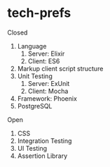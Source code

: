# tech-prefs
Closed
1. Language
   1. Server: Elixir
   1. Client: ES6
1. Markup client script structure
1. Unit Testing
   1. Server: ExUnit
   1. Client: Mocha
1. Framework: Phoenix
1. PostgreSQL

Open
1. CSS
1. Integration Testing
1. UI Testing
1. Assertion Library
